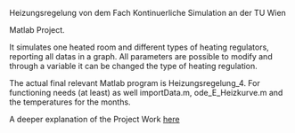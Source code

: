 Heizungsregelung von dem Fach Kontinuerliche Simulation an der TU Wien

Matlab Project.

It simulates one heated room and different types of heating regulators, reporting all datas in a graph.
All parameters are possible to modify and through a variable it can be changed the type of heating regulation.

The actual final relevant Matlab program is Heizungsregelung_4. For functioning needs (at least) as well importData.m, ode_E_Heizkurve.m and the temperatures for the months.

A deeper explanation of the Project Work <a href="https://studenttuwienacat-my.sharepoint.com/:w:/g/personal/e11838080_student_tuwien_ac_at/EfISIFyKXXhMmYgOorsFG4UBdCsqwVwK4IYCmEbcj4M1Ag?e=kEyEKH">here</a>

